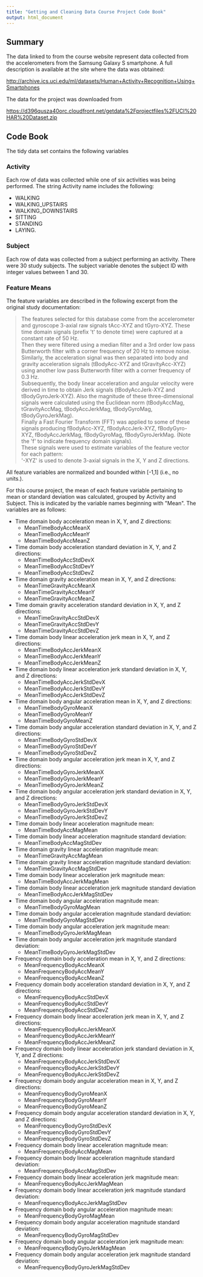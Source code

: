 ```yaml
---
title: "Getting and Cleaning Data Course Project Code Book"
output: html_document
---
```


## Summary

The data linked to from the course website represent data collected from the accelerometers from the Samsung Galaxy S smartphone. A full description is available at the site where the data was obtained: 

http://archive.ics.uci.edu/ml/datasets/Human+Activity+Recognition+Using+Smartphones 

The data for the project was downloaded from 

https://d396qusza40orc.cloudfront.net/getdata%2Fprojectfiles%2FUCI%20HAR%20Dataset.zip 

## Code Book

The tidy data set contains the following variables

### Activity

Each row of data was collected while one of six activities was being performed. The string Activity name includes the following:

* WALKING
* WALKING_UPSTAIRS
* WALKING_DOWNSTAIRS
* SITTING
* STANDING
* LAYING.

### Subject

Each row of data was collected from a subject performing an activity. There were 30 study subjects. The subject variable denotes the subject ID with integer values between 1 and 30.

### Feature Means

The feature variables are described in the following excerpt from the original study documentation:

>The features selected for this database come from the accelerometer and gyroscope 3-axial raw signals tAcc-XYZ and tGyro-XYZ. These time domain signals (prefix 't' to denote time) were captured at a constant rate of 50 Hz.  
Then they were filtered using a median filter and a 3rd order low pass Butterworth filter with a corner frequency of 20 Hz to remove noise. Similarly, the acceleration signal was then separated into body and gravity acceleration signals (tBodyAcc-XYZ and tGravityAcc-XYZ) using another low pass Butterworth filter with a corner frequency of 0.3 Hz.  
Subsequently, the body linear acceleration and angular velocity were derived in time to obtain Jerk signals (tBodyAccJerk-XYZ and tBodyGyroJerk-XYZ). Also the magnitude of these three-dimensional signals were calculated using the Euclidean norm (tBodyAccMag, tGravityAccMag, tBodyAccJerkMag, tBodyGyroMag, tBodyGyroJerkMag).  
Finally a Fast Fourier Transform (FFT) was applied to some of these signals producing fBodyAcc-XYZ, fBodyAccJerk-XYZ, fBodyGyro-XYZ, fBodyAccJerkMag, fBodyGyroMag, fBodyGyroJerkMag. (Note the 'f' to indicate frequency domain signals).  
These signals were used to estimate variables of the feature vector for each pattern:  
'-XYZ' is used to denote 3-axial signals in the X, Y and Z directions.  

All feature variables are normalized and bounded within [-1,1] (i.e., no units.).

For this course project, the mean of each feature variable pertaining to mean or standard deviation was calculated, grouped by Activity and Subject. This is indicated by the variable names beginning with "Mean". The variables are as follows:

* Time domain body acceleration mean in X, Y, and Z directions:
     + MeanTimeBodyAccMeanX
     + MeanTimeBodyAccMeanY
     + MeanTimeBodyAccMeanZ 
* Time domain body acceleration standard deviation in X, Y, and Z directions:
     + MeanTimeBodyAccStdDevX 
     + MeanTimeBodyAccStdDevY
     + MeanTimeBodyAccStdDevZ
* Time domain gravity acceleration mean in X, Y, and Z directions:
     + MeanTimeGravityAccMeanX
     + MeanTimeGravityAccMeanY
     + MeanTimeGravityAccMeanZ
* Time domain gravity acceleration standard deviation in X, Y, and Z directions:
     + MeanTimeGravityAccStdDevX
     + MeanTimeGravityAccStdDevY
     + MeanTimeGravityAccStdDevZ
* Time domain body linear acceleration jerk mean in X, Y, and Z directions:
     + MeanTimeBodyAccJerkMeanX
     + MeanTimeBodyAccJerkMeanY
     + MeanTimeBodyAccJerkMeanZ
* Time domain body linear acceleration jerk standard deviation in X, Y, and Z directions:
     + MeanTimeBodyAccJerkStdDevX
     + MeanTimeBodyAccJerkStdDevY
     + MeanTimeBodyAccJerkStdDevZ
* Time domain body angular acceleration mean in X, Y, and Z directions:
     + MeanTimeBodyGyroMeanX
     + MeanTimeBodyGyroMeanY
     + MeanTimeBodyGyroMeanZ
* Time domain body angular acceleration standard deviation in X, Y, and Z directions:
     + MeanTimeBodyGyroStdDevX
     + MeanTimeBodyGyroStdDevY
     + MeanTimeBodyGyroStdDevZ
* Time domain body angular acceleration jerk mean in X, Y, and Z directions:
     + MeanTimeBodyGyroJerkMeanX
     + MeanTimeBodyGyroJerkMeanY
     + MeanTimeBodyGyroJerkMeanZ
* Time domain body angular acceleration jerk standard deviation in X, Y, and Z directions:
     + MeanTimeBodyGyroJerkStdDevX
     + MeanTimeBodyGyroJerkStdDevY
     + MeanTimeBodyGyroJerkStdDevZ
* Time domain body linear acceleration magnitude mean:
     + MeanTimeBodyAccMagMean
* Time domain body linear acceleration magnitude standard deviation:
     + MeanTimeBodyAccMagStdDev
* Time domain gravity linear acceleration magnitude mean:
     + MeanTimeGravityAccMagMean
* Time domain gravity linear acceleration magnitude standard deviation:
     + MeanTimeGravityAccMagStdDev
* Time domain body linear acceleration jerk magnitude mean:
     + MeanTimeBodyAccJerkMagMean
* Time domain body linear acceleration jerk magnitude standard deviation
     + MeanTimeBodyAccJerkMagStdDev
* Time domain body angular acceleration magnitude mean:
     + MeanTimeBodyGyroMagMean
* Time domain body angular acceleration magnitude standard deviation:
     + MeanTimeBodyGyroMagStdDev
* Time domain body angular acceleration jerk magnitude mean:     
     + MeanTimeBodyGyroJerkMagMean
* Time domain body angular acceleration jerk magnitude standard deviation:
     + MeanTimeBodyGyroJerkMagStdDev
* Frequency domain body acceleration mean in X, Y, and Z directions:
     + MeanFrequencyBodyAccMeanX
     + MeanFrequencyBodyAccMeanY
     + MeanFrequencyBodyAccMeanZ
* Frequency domain body acceleration standard deviation in X, Y, and Z directions:
     + MeanFrequencyBodyAccStdDevX
     + MeanFrequencyBodyAccStdDevY
     + MeanFrequencyBodyAccStdDevZ
* Frequency domain body linear acceleration jerk mean in X, Y, and Z directions:
     + MeanFrequencyBodyAccJerkMeanX
     + MeanFrequencyBodyAccJerkMeanY
     + MeanFrequencyBodyAccJerkMeanZ
* Frequency domain body linear acceleration jerk standard deviation in X, Y, and Z directions:
     + MeanFrequencyBodyAccJerkStdDevX
     + MeanFrequencyBodyAccJerkStdDevY
     + MeanFrequencyBodyAccJerkStdDevZ
* Frequency domain body angular acceleration mean in X, Y, and Z directions:
     + MeanFrequencyBodyGyroMeanX
     + MeanFrequencyBodyGyroMeanY
     + MeanFrequencyBodyGyroMeanZ
* Frequency domain body angular acceleration standard deviation in X, Y, and Z directions:
     + MeanFrequencyBodyGyroStdDevX
     + MeanFrequencyBodyGyroStdDevY
     + MeanFrequencyBodyGyroStdDevZ
* Frequency domain body linear acceleration magnitude mean:
     + MeanFrequencyBodyAccMagMean
* Frequency domain body linear acceleration magnitude standard deviation:
     + MeanFrequencyBodyAccMagStdDev
* Frequency domain body linear acceleration jerk magnitude mean:
     + MeanFrequencyBodyAccJerkMagMean
* Frequency domain body linear acceleration jerk magnitude standard deviation:
     + MeanFrequencyBodyAccJerkMagStdDev
* Frequency domain body angular acceleration magnitude mean:
     + MeanFrequencyBodyGyroMagMean
* Frequency domain body angular acceleration magnitude standard deviation:
     + MeanFrequencyBodyGyroMagStdDev
* Frequency domain body angular acceleration jerk magnitude mean:          
     + MeanFrequencyBodyGyroJerkMagMean
* Frequency domain body angular acceleration jerk magnitude standard deviation:
     + MeanFrequencyBodyGyroJerkMagStdDev
     
     









